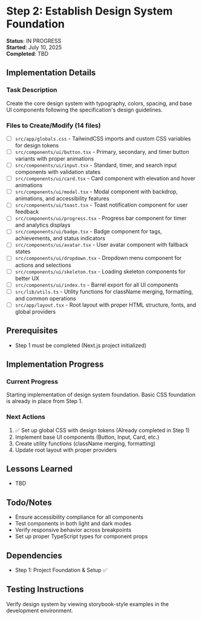 # Step 2: Establish Design System Foundation

**Status**: IN PROGRESS  
**Started**: July 10, 2025  
**Completed**: TBD

## Implementation Details

### Task Description
Create the core design system with typography, colors, spacing, and base UI components following the specification's design guidelines.

### Files to Create/Modify (14 files)
- [ ] `src/app/globals.css` - TailwindCSS imports and custom CSS variables for design tokens
- [ ] `src/components/ui/button.tsx` - Primary, secondary, and timer button variants with proper animations
- [ ] `src/components/ui/input.tsx` - Standard, timer, and search input components with validation states
- [ ] `src/components/ui/card.tsx` - Card component with elevation and hover animations
- [ ] `src/components/ui/modal.tsx` - Modal component with backdrop, animations, and accessibility features
- [ ] `src/components/ui/toast.tsx` - Toast notification component for user feedback
- [ ] `src/components/ui/progress.tsx` - Progress bar component for timer and analytics displays
- [ ] `src/components/ui/badge.tsx` - Badge component for tags, achievements, and status indicators
- [ ] `src/components/ui/avatar.tsx` - User avatar component with fallback states
- [ ] `src/components/ui/dropdown.tsx` - Dropdown menu component for actions and selections
- [ ] `src/components/ui/skeleton.tsx` - Loading skeleton components for better UX
- [ ] `src/components/ui/index.ts` - Barrel export for all UI components
- [ ] `src/lib/utils.ts` - Utility functions for className merging, formatting, and common operations
- [ ] `src/app/layout.tsx` - Root layout with proper HTML structure, fonts, and global providers

## Prerequisites
- Step 1 must be completed (Next.js project initialized)

## Implementation Progress

### Current Progress
Starting implementation of design system foundation. Basic CSS foundation is already in place from Step 1.

### Next Actions
1. ✅ Set up global CSS with design tokens (Already completed in Step 1)
2. Implement base UI components (Button, Input, Card, etc.)
3. Create utility functions (className merging, formatting)
4. Update root layout with proper providers

## Lessons Learned
- TBD

## Todo/Notes
- Ensure accessibility compliance for all components
- Test components in both light and dark modes
- Verify responsive behavior across breakpoints
- Set up proper TypeScript types for component props

## Dependencies
- Step 1: Project Foundation & Setup ✅

## Testing Instructions
Verify design system by viewing storybook-style examples in the development environment.
